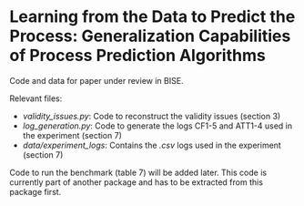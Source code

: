 # Learning from the Data to Predict the Process: Generalization Capabilities of Process Prediction Algorithms

Code and data for paper under review in BISE.

Relevant files:
- _validity_issues.py_: Code to reconstruct the validity issues (section 3)
- _log_generation.py_: Code to generate the logs CF1-5 and ATT1-4 used in the experiment (section 7)
- _data/experiment_logs_: Contains the _.csv_ logs used in the experiment (section 7)

Code to run the benchmark (table 7) will be added later. 
This code is currently part of another package and has to be extracted from this package first.